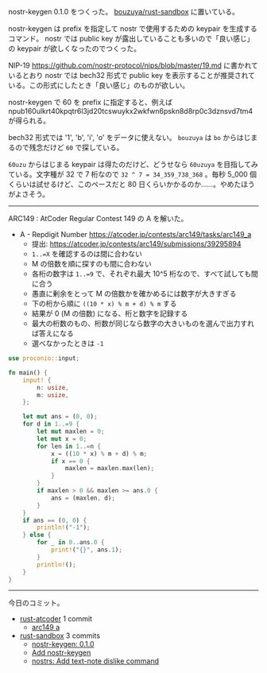 nostr-keygen 0.1.0 をつくった。 [bouzuya/rust-sandbox] に置いている。

nostr-keygen は prefix を指定して nostr で使用するための keypair を生成するコマンド。 nostr では public key が露出していることも多いので「良い感じ」の keypair が欲しくなったのでつくった。

NIP-19 <https://github.com/nostr-protocol/nips/blob/master/19.md> に書かれているとおり nostr では bech32 形式で public key を表示することが推奨されている。この形式にしたとき「良い感じ」のものが欲しい。

nostr-keygen で 60 を prefix に指定すると、例えば npub160ulkrt40kpqtr6l3jd20tcswuykx2wkfwn6pskn8d8rp0c3dznsvd7tm4 が得られる。

bech32 形式では '1', 'b', 'i', 'o' をデータに使えない。 `bouzuya` は `bo` からはじまるので残念だけど `60` で探している。

`60uzu` からはじまる keypair は得たのだけど、どうせなら `60uzuya` を目指してみている。文字種が 32 で 7 桁なので `32 ^ 7 = 34_359_738_368` 。毎秒 5_000 個くらいは試せるけど、このペースだと 80 日くらいかかるのか……。やめたほうがよさそう。

---

ARC149 : AtCoder Regular Contest 149 の A を解いた。

- A - Repdigit Number
  <https://atcoder.jp/contests/arc149/tasks/arc149_a>
  - 提出: <https://atcoder.jp/contests/arc149/submissions/39295894>
  - `1..=X` を確認するのは間に合わない
  - M の倍数を順に探すのも間に合わない
  - 各桁の数字は `1..=9` で、それぞれ最大 10^5 桁なので、すべて試しても間に合う
  - 愚直に剰余をとって M の倍数かを確かめるには数字が大きすぎる
  - 下の桁から順に `((10 * x) % m + d) % m` する
  - 結果が 0 (M の倍数) になる、桁と数字を記録する
  - 最大の桁数のもの、桁数が同じなら数字の大きいものを選んで出力すれば答えになる
  - 選べなかったときは `-1`

```rust
use proconio::input;

fn main() {
    input! {
        n: usize,
        m: usize,
    };

    let mut ans = (0, 0);
    for d in 1..=9 {
        let mut maxlen = 0;
        let mut x = 0;
        for len in 1..=n {
            x = ((10 * x) % m + d) % m;
            if x == 0 {
                maxlen = maxlen.max(len);
            }
        }
        if maxlen > 0 && maxlen >= ans.0 {
            ans = (maxlen, d);
        }
    }
    if ans == (0, 0) {
        println!("-1");
    } else {
        for _ in 0..ans.0 {
            print!("{}", ans.1);
        }
        println!();
    }
}
```


---

今日のコミット。

- [rust-atcoder](https://github.com/bouzuya/rust-atcoder) 1 commit
  - [arc149 a](https://github.com/bouzuya/rust-atcoder/commit/727504914734b5c454e42a9cf60e88f811c96544)
- [rust-sandbox](https://github.com/bouzuya/rust-sandbox) 3 commits
  - [nostr-keygen: 0.1.0](https://github.com/bouzuya/rust-sandbox/commit/c6bec936972b4ed6790f7006c9ec4845e0389551)
  - [Add nostr-keygen](https://github.com/bouzuya/rust-sandbox/commit/0c02ee92d2c532c9876ee6a572b35e14228ca28d)
  - [nostrs: Add text-note dislike command](https://github.com/bouzuya/rust-sandbox/commit/2d16ac034a00e70707169b177473a46eac3ed766)

[bouzuya/rust-sandbox]: https://github.com/bouzuya/rust-sandbox
